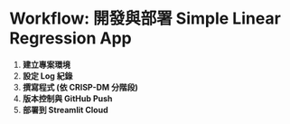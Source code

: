 # Workflow: 開發與部署 Simple Linear Regression App

1. **建立專案環境**  
2. **設定 Log 紀錄**  
3. **撰寫程式 (依 CRISP-DM 分階段)**  
4. **版本控制與 GitHub Push**  
5. **部署到 Streamlit Cloud**  
